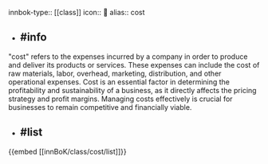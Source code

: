 innbok-type:: [[class]]
icon:: 💸
alias:: cost

- ## #info 
"cost" refers to the expenses incurred by a company in order to produce and deliver its products or services. These expenses can include the cost of raw materials, labor, overhead, marketing, distribution, and other operational expenses. Cost is an essential factor in determining the profitability and sustainability of a business, as it directly affects the pricing strategy and profit margins. Managing costs effectively is crucial for businesses to remain competitive and financially viable.
- ## #list 
{{embed [[innBoK/class/cost/list]]}}

